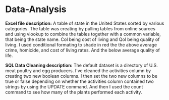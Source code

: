 # Data-Analysis
**Excel file description:**
A table of state in the United States sorted by various categories. The table was creating by pulling tables from online sources and using vlookup to combine the tables together with a common variable, that being the state name. Col being cost of living and Qol being quality of living. I used conditional formating to shade in red the the above average crime, homicide, and cost of living rates. And the below average quality of life.

**SQL Data Cleaning description:**
The default dataset is a directory of U.S. meat poultry and egg producers. I've cleaned the activities column by creating two new boolean columns. I then set the two new columns to be true or false depending on whether the activities column contained two strings by using the UPDATE command. And then I used the count command to see how many of the plants performed each activity.
